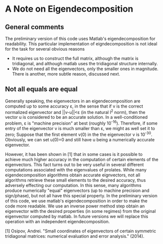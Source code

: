 # A Note on Eigendecomposition

## General comments

The preliminary version of this code uses Matlab's eigendecomposition for readability. This particular implementation of eigndecomposition is not ideal for the task for several obvious reasons
* It requires us to construct the full matrix, although the matrix is tridiagonal, and although matlab uses the tridiagonal structure internally.
* We do not need all the eigenvectors, only the smaller ones in magnitude. 
There is another, more subtle reason, discussed next.

## Not all equals are equal

Generally speaking, the eigenvectors in an eigendecomposition are computed up to some accuracy &#949;, 
in the sense that if v is the correct normalized eigenvector and \||v-u\||<&#949; (in the natural l<sup>2</sup> norm), then the vector u is considered to be an accurate solution. 
In a well-conditioned problem, &#949; is "machine precision" at best (roughly 10<sup>-16</sup>). 
Therefore, if some entry of the eigenvector v is much smaller than &#949;, we might as well set it to zero; 
Suppose that the first element v(0) in the the eigenvector v is 10<sup>-30</sup>. Obviously, we can set u(0)=0 and still have u being a numerically accurate eigenvector. 

However, it has been shown in \[1\] that in some cases is it possible to achieve much higher accuracy in the computation of certain elements of the eigenvectors. 
This fact turns out to be very useful in several different computations associated with the eigenvalues of prolates. 
While many eigendecomposition algorithms obtain accurate eignvectors, not all algorithms retrieve these small elements to the desired accuracy, thus adversely effecting our computation. 
In this sense, many algorithms produce numerically "equal" eigenvectors (up to machine precision and sign/phase), but not all have this special property. 
In the preliminary version of this code, we use matlab's eigendecomposition in order to make the code more readable. We use an inverse power method step obtain an eigenvector with the desired properties (in some regimes) from the original eigenvector computed by matlab. 
In future versions we will replace this operation with an independent eigendecomposition. 


\[1\] Osipov, Andrei. "Small coordinates of eigenvectors of certain symmetric tridiagonal matrices: numerical evaluation and error analysis." (2014).

